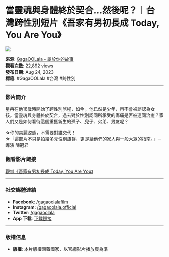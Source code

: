 # 當靈魂與身體終於契合...然後呢？︱台灣跨性別短片《吾家有男初長成 Today, You Are You》

![](https://i.ytimg.com/an/6WWS0uSg4oca-vSVbTJz1w/featured_channel.jpg?v=607903c4)

**來源**: [GagaOOLala - 屬於你的故事](https://www.youtube.com/channel/UC6WWS0uSg4oca-vSVbTJz1w)  
**觀看次數**: 22,892 views  
**發布日期**: Aug 24, 2023  
**標籤**: #GagaOOLala #台灣 #跨性別

---

### 影片簡介

星冉在他18歲時開始了跨性別旅程，如今，他已然是少年，再不會被誤認為女孩。當靈魂與身體終於契合，過去對於性別認同所承受的傷痛是否被連同治癒？家人們又是如何看待這個重獲新生的孫子、兒子、弟弟、男友呢？ 

☆你的美麗姿態，不需要對誰交代！  
☆「這部片不只是拍給多元性別族群，更是給他們的家人與一般大眾的指南。」－導演 陳冠君

### 觀看影片鏈接

[觀賞《吾家有男初長成 Today, You Are You》](https://pse.is/53vk33)

---

### 社交媒體連結
- **Facebook**: [/gagaoolalafilm](https://www.facebook.com/gagaoolalafilm)
- **Instagram**: [/gagaoolala.official](https://www.instagram.com/gagaoolala.official)
- **Twitter**: [/gagaoolala](https://twitter.com/gagaoolala)
- **App 下載**: [下載鏈接](https://app.adjust.com/xo0t7qx)

---

### 版權信息
- **版權**: 本片版權涵蓋國家，以官網影片播放頁為準

<!-- tcd_original_link https://www.youtube.com/watch?v=5laOg5CjROY -->
